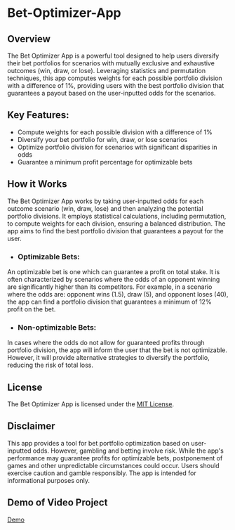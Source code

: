 # Bet-Optimizer-App

## Overview

The Bet Optimizer App is a powerful tool designed to help users diversify their bet portfolios for scenarios with mutually exclusive and exhaustive outcomes (win, draw, or lose). Leveraging statistics and permutation techniques, this app computes weights for each possible portfolio division with a difference of 1%, providing users with the best portfolio division that guarantees a payout based on the user-inputted odds for the scenarios.

## Key Features:
- Compute weights for each possible division with a difference of 1%
- Diversify your bet portfolio for win, draw, or lose scenarios
- Optimize portfolio division for scenarios with significant disparities in odds
- Guarantee a minimum profit percentage for optimizable bets

## How it Works
The Bet Optimizer App works by taking user-inputted odds for each outcome scenario (win, draw, lose) and then analyzing the potential portfolio divisions. It employs statistical calculations, including permutation, to compute weights for each division, ensuring a balanced distribution. The app aims to find the best portfolio division that guarantees a payout for the user.

- ### Optimizable Bets:
An optimizable bet is one which can guarantee a profit on total stake. It is often characterized by scenarios where the odds of an opponent winning are significantly higher than its competitors. For example, in a scenario where the odds are: opponent wins (1.5), draw (5), and opponent loses (40), the app can find a portfolio division that guarantees a minimum of 12% profit on the bet.


- ### Non-optimizable Bets:
In cases where the odds do not allow for guaranteed profits through portfolio division, the app will inform the user that the bet is not optimizable. However, it will provide alternative strategies to diversify the portfolio, reducing the risk of total loss.

## License
The Bet Optimizer App is licensed under the [MIT License](/LICENSE).

## Disclaimer
This app provides a tool for bet portfolio optimization based on user-inputted odds. However, gambling and betting involve risk. While the app's performance may guarantee profits for optimizable bets, postponement of games and other unpredictable circumstances could occur. Users should exercise caution and gamble responsibly. The app is intended for informational purposes only.

## Demo of Video Project
[Demo](https://github.com/Sammybams/Bet-Optimizer/assets/64220829/89492b34-d9f6-4e58-b10d-1eff8b823b4f)